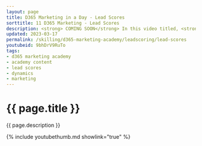 ```yaml
---
layout: page
title: D365 Marketing in a Day - Lead Scores
sorttitle: 11 D365 Marketing - Lead Scores
description: <strong> COMING SOON</strong> In this video titled, <strong>Working with Lead Scores</strong>, you will create at lead scores to highlight the integrated experience between Marketing and Sales. 
updated: 2023-03-17
permalink: /skilling/d365-marketing-academy/leadscoring/lead-scores
youtubeid: 9bhDrV9RuTo
tags: 
- d365 marketing academy
- academy content
- lead scores
- dynamics
- marketing
---
```


# {{ page.title }}

{{ page.description }}

{% include youtubethumb.md showlink="true" %}